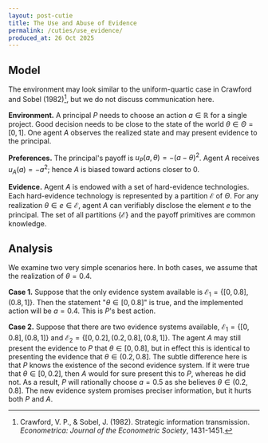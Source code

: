 ```yaml
---
layout: post-cutie
title: The Use and Abuse of Evidence
permalink: /cuties/use_evidence/
produced_at: 26 Oct 2025
---
```


<!-- *Meta writes a list showing how many lines of codes are written by each person. Is that the best possible way to pick out LeCun?* -->

## Model

The environment may look similar to the uniform-quartic case in Crawford and Sobel (1982)[^1], but we do not discuss communication here.

**Environment.** A principal $P$ needs to choose an action $a \in \mathbb{R}$ for a single project. Good decision needs to be close to the state of the world $\theta \in \Theta = [0,1]$. One agent $A$ observes the realized state and may present evidence to the principal.

**Preferences.** The principal's payoff is $u_P(a,\theta) = -(a-\theta)^2$. Agent $A$ receives $u_{A}(a) = -a^2$; hence $A$ is biased toward actions closer to 0.

**Evidence.** Agent $A$ is endowed with a set of hard-evidence technologies. Each hard-evidence technology is represented by a partition $\mathcal{E}$ of $\Theta$. For any realization $\theta \in e \in \mathcal{E}$, agent $A$ can verifiably disclose the element $e$ to the principal. The set of all partitions $\lbrace \mathcal{E} \rbrace$ and the payoff primitives are common knowledge.


## Analysis

We examine two very simple scenarios here. In both cases, we assume that the realization of $\theta = 0.4$.

**Case 1.** Suppose that the only evidence system available is $\mathcal{E_1} = \lbrace [0, 0.8], (0.8, 1] \rbrace$. Then the statement "$\theta \in [0, 0.8]$" is true, and the implemented action will be $a = 0.4$. This is $P$'s best action.

**Case 2.** Suppose that there are two evidence systems available, $\mathcal{E_1} = \lbrace [0, 0.8], (0.8, 1] \rbrace$ and $\mathcal{E_2} = \lbrace [0, 0.2], (0.2, 0.8], (0.8, 1] \rbrace$. The agent $A$ may still present the evidence to $P$ that $\theta \in [0, 0.8]$, but in effect this is identical to presenting the evidence that $\theta \in (0.2, 0.8]$. The subtle difference here is that $P$ knows the existence of the second evidence system. If it were true that $\theta \in [0, 0.2]$, then $A$ would for sure present this to $P$, whereas he did not. As a result, $P$ will rationally choose $a = 0.5$ as she believes $\theta \in (0.2, 0.8]$. The new evidence system promises preciser information, but it hurts both $P$ and $A$.


[^1]: Crawford, V. P., & Sobel, J. (1982). Strategic information transmission. *Econometrica: Journal of the Econometric Society*, 1431-1451.